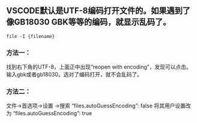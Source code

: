 ## VSCODE默认是UTF-8编码打开文件的。如果遇到了像GB18030 GBK等等的编码，就显示乱码了。

```file -I {filename}```

### 方法一：

找到右下角的UTF-8，上面正中出现“reopen with encoding”，发现可以点击。输入gbk或者gb18030。选对了编码打开，就不会乱码了。

### 方法二：

文件->首选项->设置 ->搜索
“files.autoGuessEncoding”: false
将其用户设置改为
“files.autoGuessEncoding”: true
